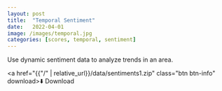 ```yaml
---
layout: post
title:  "Temporal Sentiment"
date:   2022-04-01
image: /images/temporal.jpg
categories: [scores, temporal, sentiment]
---
```

Use dynamic sentiment data to analyze trends in an area.

<a href="{{"/" | relative_url}}/data/sentiments1.zip" class="btn btn-info" download>⬇️ Download</a>
